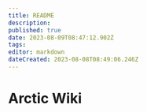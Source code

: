 ```yaml
---
title: README
description: 
published: true
date: 2023-08-09T08:47:12.902Z
tags: 
editor: markdown
dateCreated: 2023-08-08T08:49:06.246Z
---
```


# Arctic Wiki
